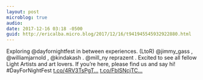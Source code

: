 ```yaml
---
layout: post
microblog: true
audio: 
date: 2017-12-16 03:18 -0500
guid: http://ericalba.micro.blog/2017/12/16/t941945545932922880.html
---
```

Exploring @dayfornightfest in between experiences. (LtoR) @jimmy_gass , @williamjarnold , @kindakash . 
@mill_ny reprazent .  Excited to see all fellow Light Artists and art lovers. If you’re here, please find us and say hi!
#DayForNightFest [t.co/4RV3TsPgT...](https://t.co/4RV3TsPgTA) [t.co/FblSNcjTC...](https://t.co/FblSNcjTCZ)
